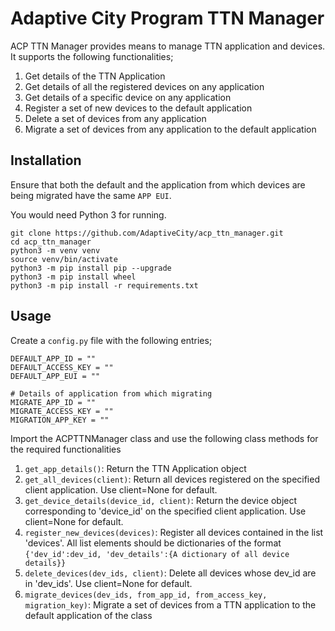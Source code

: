 # Adaptive City Program TTN Manager

ACP TTN Manager provides means to manage TTN application and devices. It supports the following functionalities;
1. Get details of the TTN Application
2. Get details of all the registered devices on any application
3. Get details of a specific device on any application
4. Register a set of new devices to the default application
5. Delete a set of devices from any application
6. Migrate a set of devices from any application to the default application

## Installation

Ensure that both the default and the application from which devices are being migrated have the same `APP EUI`.

You would need Python 3 for running.

```
git clone https://github.com/AdaptiveCity/acp_ttn_manager.git
cd acp_ttn_manager
python3 -m venv venv
source venv/bin/activate
python3 -m pip install pip --upgrade
python3 -m pip install wheel
python3 -m pip install -r requirements.txt
```

## Usage
Create a `config.py` file with the following entries;

```
DEFAULT_APP_ID = ""
DEFAULT_ACCESS_KEY = ""
DEFAULT_APP_EUI = ""

# Details of application from which migrating
MIGRATE_APP_ID = ""
MIGRATE_ACCESS_KEY = ""
MIGRATION_APP_KEY = ""
```

Import the ACPTTNManager class and use the following class methods for the required functionalities

1. `get_app_details()`: Return the TTN Application object
2. `get_all_devices(client)`: Return all devices registered on the specified client application. Use client=None for default.
3. `get_device_details(device_id, client)`: Return the device object corresponding to 'device_id' on the specified client application. Use client=None for default.
4. `register_new_devices(devices)`: Register all devices contained in the list 'devices'. All list elements should be dictionaries of the format `{'dev_id':dev_id, 'dev_details':{A dictionary of all device details}}`
5. `delete_devices(dev_ids, client)`: Delete all devices whose dev_id are in 'dev_ids'. Use client=None for default.
6. `migrate_devices(dev_ids, from_app_id, from_access_key, migration_key)`: Migrate a set of devices from a TTN application to the default application of the class
